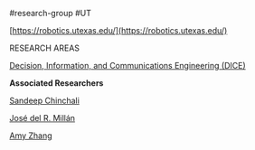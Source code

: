#research-group #UT

[https://robotics.utexas.edu/](https://robotics.utexas.edu/)

RESEARCH AREAS

[Decision, Information, and Communications Engineering (DICE)](https://www.ece.utexas.edu/research/areas/decision-information-and-communications-engineering-dice)

**Associated Researchers**

[Sandeep Chinchali](https://www.ece.utexas.edu/people/faculty/sandeep-chinchali)

[José del R. Millán](https://www.ece.utexas.edu/people/faculty/jose-del-r-millan)

[Amy Zhang](https://www.ece.utexas.edu/people/faculty/amy-zhang)